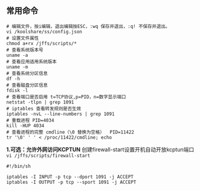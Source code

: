 ## 常用命令
```
# 编辑文件，按i编辑，退出编辑按ESC，:wq 保存并退出，:q! 不保存并退出。
vi /koolshare/ss/config.json
# 设置文件属性
chmod a+rx /jffs/scripts/*
# 查看系统版本号
uname -a
# 查看应用适用系统版本
uname -m
# 查看系统分区信息
df -h
# 查看磁盘分区信息
fdisk -l
# 查看端口是否启用 t=TCP协议,p=PID，n=数字显示端口
netstat -tlpn | grep 1091
# iptables 查看转发规则是否生效
iptables -nvL --line-numbers | grep 1091
# 重载进程 PID=4034
kill -HUP 4034
# 查看进程的完整 cmdline（\0 替换为空格）  PID=11422
tr '\0' ' ' < /proc/11422/cmdline; echo
```

**1.可选：允许外网访问KCPTUN**
创建firewall-start设置开机自动开放kcptun端口``vi /jffs/scripts/firewall-start``
```
#!/bin/sh

iptables -I INPUT -p tcp --dport 1091 -j ACCEPT
iptables -I OUTPUT -p tcp --sport 1091 -j ACCEPT
```
